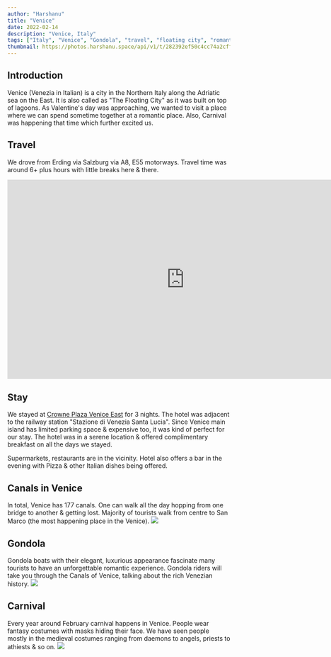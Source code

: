 ```yaml
---
author: "Harshanu"
title: "Venice"
date: 2022-02-14
description: "Venice, Italy"
tags: ["Italy", "Venice", "Gondola", "travel", "floating city", "romantic", "carnival"]
thumbnail: https://photos.harshanu.space/api/v1/t/282392ef50c4cc74a2cffd32761bb5f4b8946aaf/2zwabhu7/fit_2048
---
```


## Introduction

Venice (Venezia in Italian) is a city in the Northern Italy along the Adriatic sea on the East. It is also called as "The Floating City" as it was built on top of lagoons. As Valentine's day was approaching, we wanted to visit a place where we can spend sometime together at a romantic place. Also, Carnival was happening that time which further excited us.

## Travel

We drove from Erding via Salzburg via A8, E55 motorways. Travel time was around 6+ plus hours with little breaks here & there.

<iframe src="https://www.google.com/maps/embed?pb=!1m28!1m12!1m3!1d2795083.9537377506!2d10.096786665872859!3d46.83238588521012!2m3!1f0!2f0!3f0!3m2!1i1024!2i768!4f13.1!4m13!3e0!4m5!1s0x479e108af0021959%3A0x73560294bc3ba124!2sErding%2C%20Erding!3m2!1d48.3039737!2d11.9124433!4m5!1s0x477eb1daf1d63d89%3A0x7ba3c6f0bd92102f!2sVenice%2C%20Metropolitan%20City%20of%20Venice%2C%20Italy!3m2!1d45.440847399999996!2d12.315515099999999!5e0!3m2!1sen!2sde!4v1660769414345!5m2!1sen!2sde" width="800" height="450" style="border:0;" allowfullscreen="" loading="lazy" referrerpolicy="no-referrer-when-downgrade"></iframe>

## Stay

We stayed at [Crowne Plaza Venice East](https://www.crowneplazavenice.com/en/) for 3 nights. The hotel was adjacent to the railway station "Stazione di Venezia Santa Lucia". Since Venice main island has limited parking space & expensive too, it was kind of perfect for our stay. The hotel was in a serene location & offered complimentary breakfast on all the days we stayed. 

Supermarkets, restaurants are in the vicinity. Hotel also offers a bar in the evening with Pizza & other Italian dishes being offered. 

## Canals in Venice

In total, Venice has 177 canals. One can walk all the day hopping from one bridge to another & getting lost. 
Majority of tourists walk from centre to San Marco (the most happening place in the Venice). 
![](https://photos.harshanu.space/api/v1/t/35bbeaaf38e4bac917c383639d70554a06ee9a91/2zwabhu7/fit_2048)

## Gondola

Gondola boats with their elegant, luxurious appearance fascinate many tourists to have an unforgettable romantic experience. Gondola riders will take you through the Canals of Venice, talking about the rich Venezian history. 
![](https://photos.harshanu.space/api/v1/t/0e417c1f6d196965b790184d89a56623a28ae47c/2zwabhu7/fit_2048)

## Carnival

Every year around February carnival happens in Venice. People wear fantasy costumes with masks hiding their face. We have seen people mostly in the medieval costumes ranging from daemons to angels, priests to athiests & so on. 
![](https://photos.harshanu.space/api/v1/t/5fdcce41c56be23f1f0bea38858dd15a5558c440/2zwabhu7/fit_2048)